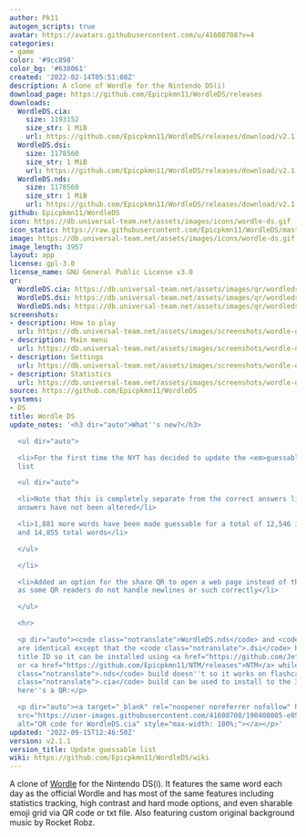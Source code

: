 ```yaml
---
author: Pk11
autogen_scripts: true
avatar: https://avatars.githubusercontent.com/u/41608708?v=4
categories:
- game
color: '#9cc898'
color_bg: '#638061'
created: '2022-02-14T05:51:08Z'
description: A clone of Wordle for the Nintendo DS(i)
download_page: https://github.com/Epicpkmn11/WordleDS/releases
downloads:
  WordleDS.cia:
    size: 1193152
    size_str: 1 MiB
    url: https://github.com/Epicpkmn11/WordleDS/releases/download/v2.1.1/WordleDS.cia
  WordleDS.dsi:
    size: 1178560
    size_str: 1 MiB
    url: https://github.com/Epicpkmn11/WordleDS/releases/download/v2.1.1/WordleDS.dsi
  WordleDS.nds:
    size: 1178560
    size_str: 1 MiB
    url: https://github.com/Epicpkmn11/WordleDS/releases/download/v2.1.1/WordleDS.nds
github: Epicpkmn11/WordleDS
icon: https://db.universal-team.net/assets/images/icons/wordle-ds.gif
icon_static: https://raw.githubusercontent.com/Epicpkmn11/WordleDS/master/resources/icon/icon.0.png
image: https://db.universal-team.net/assets/images/icons/wordle-ds.gif
image_length: 3957
layout: app
license: gpl-3.0
license_name: GNU General Public License v3.0
qr:
  WordleDS.cia: https://db.universal-team.net/assets/images/qr/wordleds-cia.png
  WordleDS.dsi: https://db.universal-team.net/assets/images/qr/wordleds-dsi.png
  WordleDS.nds: https://db.universal-team.net/assets/images/qr/wordleds-nds.png
screenshots:
- description: How to play
  url: https://db.universal-team.net/assets/images/screenshots/wordle-ds/how-to-play.png
- description: Main menu
  url: https://db.universal-team.net/assets/images/screenshots/wordle-ds/main-menu.png
- description: Settings
  url: https://db.universal-team.net/assets/images/screenshots/wordle-ds/settings.png
- description: Statistics
  url: https://db.universal-team.net/assets/images/screenshots/wordle-ds/statistics.png
source: https://github.com/Epicpkmn11/WordleDS
systems:
- DS
title: Wordle DS
update_notes: '<h3 dir="auto">What''s new?</h3>

  <ul dir="auto">

  <li>For the first time the NYT has decided to update the <em>guessable words</em>
  list

  <ul dir="auto">

  <li>Note that this is completely separate from the correct answers list, the correct
  answers have not been altered</li>

  <li>1,881 more words have been made guessable for a total of 12,546 incorrect words
  and 14,855 total words</li>

  </ul>

  </li>

  <li>Added an option for the share QR to open a web page instead of the raw text,
  as some QR readers do not handle newlines or such correctly</li>

  </ul>

  <hr>

  <p dir="auto"><code class="notranslate">WordleDS.nds</code> and <code class="notranslate">WordleDS.dsi</code>
  are identical except that the <code class="notranslate">.dsi</code> build has a
  title ID so it can be installed using <a href="https://github.com/JeffRuLz/TMFH/releases">TMFH</a>
  or <a href="https://github.com/Epicpkmn11/NTM/releases">NTM</a> while the <code
  class="notranslate">.nds</code> build doesn''t so it works on flashcards. The <code
  class="notranslate">.cia</code> build can be used to install to the 3DS HOME Menu,
  here''s a QR:</p>

  <p dir="auto"><a target="_blank" rel="noopener noreferrer nofollow" href="https://user-images.githubusercontent.com/41608708/190408005-e057eb66-46fa-4077-b1c6-db3014ecd2fc.png"><img
  src="https://user-images.githubusercontent.com/41608708/190408005-e057eb66-46fa-4077-b1c6-db3014ecd2fc.png"
  alt="QR code for WordleDS.cia" style="max-width: 100%;"></a></p>'
updated: '2022-09-15T12:46:50Z'
version: v2.1.1
version_title: Update guessable list
wiki: https://github.com/Epicpkmn11/WordleDS/wiki
---
```

A clone of [Wordle](https://www.nytimes.com/games/wordle/index.html) for the Nintendo DS(i). It features the same word each day as the official Wordle and has most of the same features including statistics tracking, high contrast and hard mode options, and even sharable emoji grid via QR code or txt file. Also featuring custom original background music by Rocket Robz.
